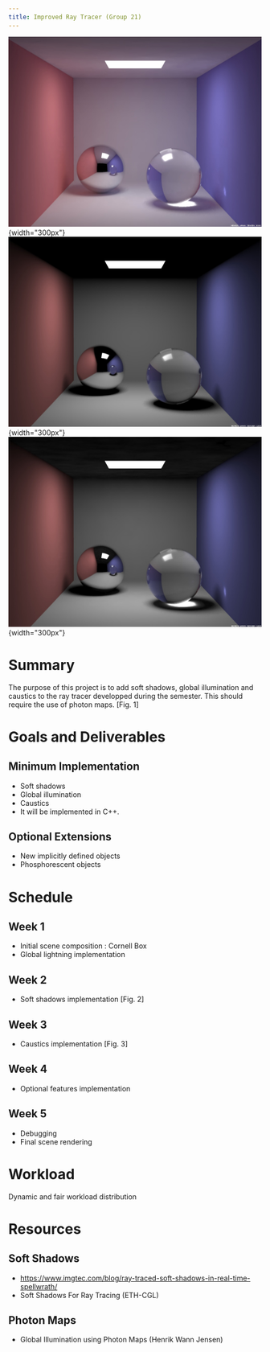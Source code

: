```yaml
---
title: Improved Ray Tracer (Group 21)
---
```


![Fig. 1](images/1-global-lightning.jpg){width="300px"}
![Fig. 2](images/2-soft-shadows.jpg){width="300px"}
![Fig. 3](images/3-caustics.jpg){width="300px"}

# Summary

The purpose of this project is to add soft shadows, global illumination and caustics to the ray tracer developped during the semester. This should require the use of photon maps. [Fig. 1]

# Goals and Deliverables
## Minimum Implementation
- Soft shadows
- Global illumination
- Caustics
- It will be implemented in C++.

## Optional Extensions
- New implicitly defined objects
- Phosphorescent objects

# Schedule
## Week 1
- Initial scene composition : Cornell Box
- Global lightning implementation

## Week 2
- Soft shadows implementation [Fig. 2]

## Week 3
- Caustics implementation [Fig. 3]

## Week 4
- Optional features implementation

## Week 5
- Debugging
- Final scene rendering

# Workload
Dynamic and fair workload distribution

# Resources
## Soft Shadows
- https://www.imgtec.com/blog/ray-traced-soft-shadows-in-real-time-spellwrath/
- Soft Shadows For Ray Tracing (ETH-CGL)

## Photon Maps
- Global Illumination using Photon Maps (Henrik Wann Jensen)
